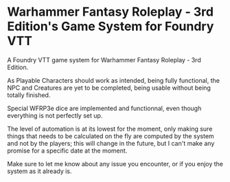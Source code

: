 # Warhammer Fantasy Roleplay - 3rd Edition's Game System for Foundry VTT

A Foundry VTT game system for Warhammer Fantasy Roleplay - 3rd Edition.

As Playable Characters should work as intended, being fully functional, the NPC and Creatures are yet to be completed, being usable without being totally finished.

Special WFRP3e dice are implemented and functionnal, even though everything is not perfectly set up.

The level of automation is at its lowest for the moment, only making sure things that needs to be calculated on the fly are computed by the system and not by the players; this will change in the future, but I can't make any promise for a specific date at the moment.

Make sure to let me know about any issue you encounter, or if you enjoy the system as it already is.